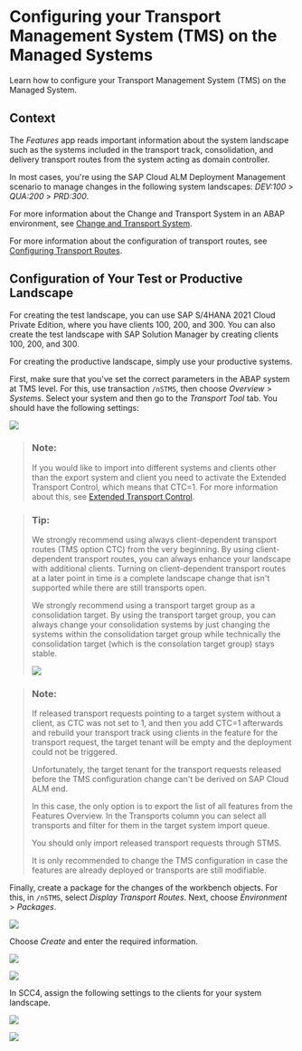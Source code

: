 <!-- loioa9ae2e3deb5148829e2381666c27ac0a -->

# Configuring your Transport Management System \(TMS\) on the Managed Systems

Learn how to configure your Transport Management System \(TMS\) on the Managed System.



<a name="loioa9ae2e3deb5148829e2381666c27ac0a__section_ckq_zpb_ybc"/>

## Context

The *Features* app reads important information about the system landscape such as the systems included in the transport track, consolidation, and delivery transport routes from the system acting as domain controller.

In most cases, you're using the SAP Cloud ALM Deployment Management scenario to manage changes in the following system landscapes: *DEV:100* \> *QUA:200* \> *PRD:300*.

For more information about the Change and Transport System in an ABAP environment, see [Change and Transport System](https://help.sap.com/docs/SAP_NETWEAVER_740/4a368c163b08418890a406d413933ba7/48c4300fca5d581ce10000000a42189c.html?locale=en-US).

For more information about the configuration of transport routes, see [Configuring Transport Routes](https://help.sap.com/docs/SAP_NETWEAVER_740/4a368c163b08418890a406d413933ba7/44b4a1df7acc11d1899e0000e829fbbd-239.html?locale=en-US).



## Configuration of Your Test or Productive Landscape

For creating the test landscape, you can use SAP S/4HANA 2021 Cloud Private Edition, where you have clients 100, 200, and 300. You can also create the test landscape with SAP Solution Manager by creating clients 100, 200, and 300.

For creating the productive landscape, simply use your productive systems.

First, make sure that you've set the correct parameters in the ABAP system at TMS level. For this, use transaction `/nSTMS`, then choose *Overview* \> *Systems*. Select your system and then go to the *Transport Tool* tab. You should have the following settings:

![](images/abap-parameters_8131f4b.png)

> ### Note:  
> If you would like to import into different systems and clients other than the export system and client you need to activate the Extended Transport Control, which means that CTC=1. For more information about this, see [Extended Transport Control](https://help.sap.com/docs/SAP_NETWEAVER_740/4a368c163b08418890a406d413933ba7/1b9dc2d6e59911d184810000e8a57770.html).

> ### Tip:  
> We strongly recommend using always client-dependent transport routes \(TMS option CTC\) from the very beginning. By using client-dependent transport routes, you can always enhance your landscape with additional clients. Turning on client-dependent transport routes at a later point in time is a complete landscape change that isn't supported while there are still transports open.
> 
> We strongly recommend using a transport target group as a consolidation target. By using the transport target group, you can always change your consolidation systems by just changing the systems within the consolidation target group while technically the consolidation target \(which is the consolation target group\) stays stable.
> 
> ![](images/System_Landscape_22cfc8a.png)

> ### Note:  
> If released transport requests pointing to a target system without a client, as CTC was not set to 1, and then you add CTC=1 afterwards and rebuild your transport track using clients in the feature for the transport request, the target tenant will be empty and the deployment could not be triggered.
> 
> Unfortunately, the target tenant for the transport requests released before the TMS configuration change can't be derived on SAP Cloud ALM end.
> 
> In this case, the only option is to export the list of all features from the Features Overview. In the Transports column you can select all transports and filter for them in the target system import queue.
> 
> You should only import released transport requests through STMS.
> 
> It is only recommended to change the TMS configuration in case the features are already deployed or transports are still modifiable.

Finally, create a package for the changes of the workbench objects. For this, in `/nSTMS`, select *Display Transport Routes*. Next, choose *Environment* \> *Packages*.

![](images/env_d016b63.png)

Choose *Create* and enter the required information.

![](images/package_ba2a43c.png)

![](images/create_0d53bcf.png)

In SCC4, assign the following settings to the clients for your system landscape.

![](images/assign_fac2275.png)

![](images/assign2_b12d94c.png)


